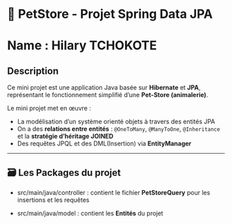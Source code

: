 # 🐾 PetStore - Projet Spring Data JPA

# Name : Hilary TCHOKOTE

## Description

Ce mini projet est une application Java basée sur **Hibernate** et **JPA**, représentant le fonctionnement simplifié d’une **Pet-Store (animalerie)**.

 Le mini projet met en œuvre :

- La modélisation d’un système orienté objets à travers des entités JPA
- On a des **relations entre entités** : `@OneToMany`, `@ManyToOne`, `@Inheritance` et la **stratégie d’héritage JOINED**
- Des requêtes JPQL et des DML(Insertion) via **EntityManager**
---

## 🗃️ Les Packages du projet

- src/main/java/controller : contient le fichier **PetStoreQuery** pour les insertions et les requêtes

- src/main/java/model : contient les **Entités** du projet
